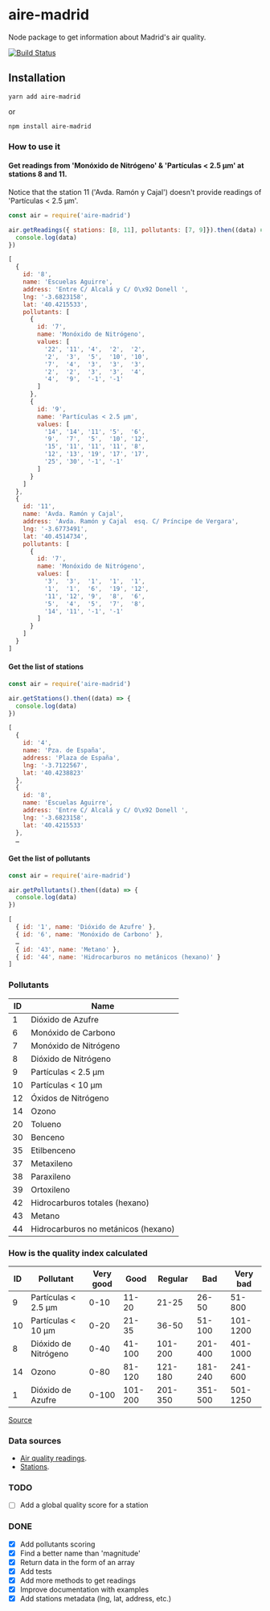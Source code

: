# aire-madrid

Node package to get information about Madrid's air quality.

[![Build Status](https://travis-ci.com/javierarce/aire-madrid.svg?branch=main)](https://travis-ci.com/javierarce/aire-madrid)

## Installation

`yarn add aire-madrid`

or

`npm install aire-madrid`

### How to use it 

#### Get readings from 'Monóxido de Nitrógeno' & 'Partículas < 2.5 µm' at stations 8 and 11.

Notice that the station 11 ('Avda. Ramón y Cajal') doesn't provide readings of 'Partículas < 2.5 µm'.

```js
const air = require('aire-madrid')

air.getReadings({ stations: [8, 11], pollutants: [7, 9]}).then((data) => {
  console.log(data)
})
```

```js
[
  {
    id: '8',
    name: 'Escuelas Aguirre',
    address: 'Entre C/ Alcalá y C/ O\x92 Donell ',
    lng: '-3.6823158',
    lat: '40.4215533',
    pollutants: [
      {
        id: '7',
        name: 'Monóxido de Nitrógeno',
        values: [
          '22', '11', '4',  '2',  '2',
          '2',  '3',  '5',  '10', '10',
          '7',  '4',  '3',  '3',  '3',
          '2',  '2',  '3',  '3',  '4',
          '4',  '9',  '-1', '-1'
        ]
      },
      {
        id: '9',
        name: 'Partículas < 2.5 µm',
        values: [
          '14', '14', '11', '5',  '6',
          '9',  '7',  '5',  '10', '12',
          '15', '11', '11', '11', '8',
          '12', '13', '19', '17', '17',
          '25', '30', '-1', '-1'
        ]
      }
    ]
  },
  {
    id: '11',
    name: 'Avda. Ramón y Cajal',
    address: 'Avda. Ramón y Cajal  esq. C/ Príncipe de Vergara',
    lng: '-3.6773491',
    lat: '40.4514734',
    pollutants: [
      {
        id: '7',
        name: 'Monóxido de Nitrógeno',
        values: [
          '3',  '3',  '1',  '1',  '1',
          '1',  '1',  '6',  '19', '12',
          '11', '12', '9',  '8',  '6',
          '5',  '4',  '5',  '7',  '8',
          '14', '11', '-1', '-1'
        ]
      }
    ]
  }
]
```

#### Get the list of stations

```js
const air = require('aire-madrid')

air.getStations().then((data) => {
  console.log(data)
})
```

```js
[
  {
    id: '4',
    name: 'Pza. de España',
    address: 'Plaza de España',
    lng: '-3.7122567',
    lat: '40.4238823'
  },
  {
    id: '8',
    name: 'Escuelas Aguirre',
    address: 'Entre C/ Alcalá y C/ O\x92 Donell ',
    lng: '-3.6823158',
    lat: '40.4215533'
  },
  …
```

#### Get the list of pollutants

```js
const air = require('aire-madrid')

air.getPollutants().then((data) => {
  console.log(data)
})
```

```js
[
  { id: '1', name: 'Dióxido de Azufre' },
  { id: '6', name: 'Monóxido de Carbono' },
  …
  { id: '43', name: 'Metano' },
  { id: '44', name: 'Hidrocarburos no metánicos (hexano)' }
]
```

### Pollutants

| ID          | Name                                |
| ----------- |-------------------------------------|
| 1           | Dióxido de Azufre                   |
| 6           | Monóxido de Carbono                 |
| 7           | Monóxido de Nitrógeno               |
| 8           | Dióxido de Nitrógeno                |
| 9           | Partículas < 2.5 µm                 |
| 10          | Partículas < 10 µm                  |
| 12          | Óxidos de Nitrógeno                 |
| 14          | Ozono                               |
| 20          | Tolueno                             |
| 30          | Benceno                             |
| 35          | Etilbenceno                         |
| 37          | Metaxileno                          |
| 38          | Paraxileno                          |
| 39          | Ortoxileno                          |
| 42          | Hidrocarburos totales (hexano)      |
| 43          | Metano                              |
| 44          | Hidrocarburos no metánicos (hexano) |

### How is the quality index calculated

| ID | Pollutant            | Very good | Good    | Regular | Bad     | Very bad |
| ---|----------------------|-----------|---------|---------|---------|----------|
| 9  | Partículas < 2.5 µm  | 0-10      | 11-20   | 21-25   | 26-50   | 51-800   |
| 10 | Partículas < 10 µm   | 0-20      | 21-35   | 36-50   | 51-100  | 101-1200 |
| 8  | Dióxido de Nitrógeno | 0-40      | 41-100  | 101-200 | 201-400 | 401-1000 |
| 14 | Ozono                | 0-80      | 81-120  | 121-180 | 181-240 | 241-600  |
| 1  | Dióxido de Azufre    | 0-100     | 101-200 | 201-350 | 351-500 | 501-1250 |

[Source](http://www.mambiente.madrid.es/opencms/export/sites/default/calaire/Anexos/indice_ca.pdf)

### Data sources

- [Air quality readings](https://datos.madrid.es/sites/v/index.jsp?vgnextoid=41e01e007c9db410VgnVCM2000000c205a0aRCRD&vgnextchannel=374512b9ace9f310VgnVCM100000171f5a0aRCRD).
- [Stations](https://datos.madrid.es/sites/v/index.jsp?vgnextoid=2ac5be53b4d2b610VgnVCM2000001f4a900aRCRD&vgnextchannel=374512b9ace9f310VgnVCM100000171f5a0aRCRD).

### TODO

- [ ] Add a global quality score for a station

### DONE

- [x] Add pollutants scoring
- [x] Find a better name than 'magnitude'
- [x] Return data in the form of an array
- [x] Add tests
- [x] Add more methods to get readings
- [x] Improve documentation with examples
- [x] Add stations metadata (lng, lat, address, etc.)
